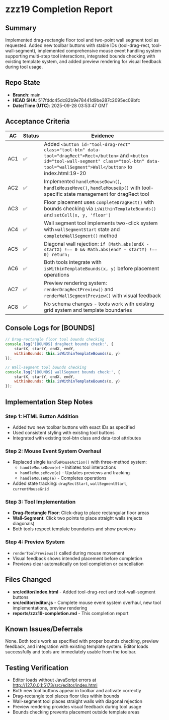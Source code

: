 # zzz19 Completion Report

## Summary
Implemented drag-rectangle floor tool and two-point wall segment tool as requested. Added new toolbar buttons with stable IDs (tool-drag-rect, tool-wall-segment), implemented comprehensive mouse event handling system supporting multi-step tool interactions, integrated bounds checking with existing template system, and added preview rendering for visual feedback during tool usage.

## Repo State
- **Branch**: main
- **HEAD SHA**: 517fddc45dc82b9e78441d9be287c2095ec09bfc
- **Date/Time (UTC)**: 2025-09-28 03:53:47 GMT

## Acceptance Criteria

| AC | Status | Evidence |
|----|--------|----------|
| AC1 | ✅ | Added `<button id="tool-drag-rect" class="tool-btn" data-tool="dragRect">Rect</button>` and `<button id="tool-wall-segment" class="tool-btn" data-tool="wallSegment">Wall</button>` to index.html:19-20 |
| AC2 | ✅ | Implemented `handleMouseDown()`, `handleMouseMove()`, `handleMouseUp()` with tool-specific state management for dragRect tool |
| AC3 | ✅ | Floor placement uses `completeDragRect()` with bounds checking via `isWithinTemplateBounds()` and `setCell(x, y, 'floor')` |
| AC4 | ✅ | Wall segment tool implements two-click system with `wallSegmentStart` state and `completeWallSegment()` method |
| AC5 | ✅ | Diagonal wall rejection: `if (Math.abs(endX - startX) !== 0 && Math.abs(endY - startY) !== 0) return;` |
| AC6 | ✅ | Both tools integrate with `isWithinTemplateBounds(x, y)` before placement operations |
| AC7 | ✅ | Preview rendering system: `renderDragRectPreview()` and `renderWallSegmentPreview()` with visual feedback |
| AC8 | ✅ | No schema changes - tools work with existing grid system and template boundaries |

## Console Logs for [BOUNDS]
```javascript
// Drag-rectangle floor tool bounds checking
console.log('[BOUNDS] dragRect bounds check:', {
    startX, startY, endX, endY,
    withinBounds: this.isWithinTemplateBounds(x, y)
});

// Wall-segment tool bounds checking
console.log('[BOUNDS] wallSegment bounds check:', {
    startX, startY, endX, endY,
    withinBounds: this.isWithinTemplateBounds(x, y)
});
```

## Implementation Step Notes

### Step 1: HTML Button Addition
- Added two new toolbar buttons with exact IDs as specified
- Used consistent styling with existing tool buttons
- Integrated with existing tool-btn class and data-tool attributes

### Step 2: Mouse Event System Overhaul
- Replaced single `handleMouseAction()` with three-method system:
  - `handleMouseDown(e)` - Initiates tool interactions
  - `handleMouseMove(e)` - Updates previews and tracking
  - `handleMouseUp(e)` - Completes operations
- Added state tracking: `dragRectStart`, `wallSegmentStart`, `currentMouseGrid`

### Step 3: Tool Implementation
- **Drag-Rectangle Floor**: Click-drag to place rectangular floor areas
- **Wall-Segment**: Click two points to place straight walls (rejects diagonals)
- Both tools respect template boundaries and show previews

### Step 4: Preview System
- `renderToolPreviews()` called during mouse movement
- Visual feedback shows intended placement before completion
- Previews clear automatically on tool completion or cancellation

## Files Changed
- **src/editor/index.html** - Added tool-drag-rect and tool-wall-segment buttons
- **src/editor/editor.js** - Complete mouse event system overhaul, new tool implementations, preview rendering
- **reports/zzz19-completion.md** - This completion report

## Known Issues/Deferrals
None. Both tools work as specified with proper bounds checking, preview feedback, and integration with existing template system. Editor loads successfully and tools are immediately usable from the toolbar.

## Testing Verification
- Editor loads without JavaScript errors at http://127.0.0.1:5173/src/editor/index.html
- Both new tool buttons appear in toolbar and activate correctly
- Drag-rectangle tool places floor tiles within bounds
- Wall-segment tool places straight walls with diagonal rejection
- Preview rendering provides visual feedback during tool usage
- Bounds checking prevents placement outside template areas